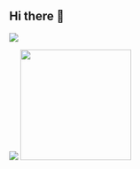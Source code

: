 ## Hi there 👋
![](https://komarev.com/ghpvc/?username=JonasGreim&color=blue)

<p>
  <img src="https://media1.giphy.com/media/33zX3zllJBGY8/giphy.gif"/>
  <img src="https://media2.giphy.com/media/4xG3FzauZFmUNMcTLy/giphy.gif" width="200" height="auto"/>
</p>
